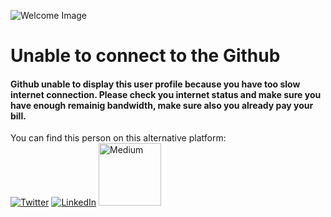 ![Welcome Image](https://mir-s3-cdn-cf.behance.net/project_modules/max_1200/4ff07986208593.5d9a654e92f36.gif)

# Unable to connect to the Github
#### Github unable to display this user profile because you have too slow internet connection. Please check you internet status and make sure you have enough remainig bandwidth, make sure also you already pay your bill.

You can find this person on this alternative platform: <br/>
<a href="https://twitter.com/nandareynaldi"><img src="https://img.shields.io/twitter/follow/TerryTangYuan?label=Twitter&style=social" alt="Twitter"></a>
<a href="https://www.linkedin.com/in/nandareynaldi"><img src="https://img.shields.io/badge/LinkedIn--_.svg?style=social&logo=linkedin" alt="LinkedIn"></a>
<a href="https://medium.com/@reynldi"><img src="https://www.underconsideration.com/brandnew/archives/medium_logo_detail.png" width="100px" alt="Medium"></a>

